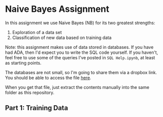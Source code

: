 # Naive Bayes Assignment

In this assignment we use Naive Bayes (NB) for its two greatest strengths: 
1. Exploration of a data set 
1. Classification of new data based on training data

Note: this assignment makes use of data stored in databases. If you have had
ADA, then I'd expect you to write the SQL code yourself. If you haven't, 
feel free to use some of the queries I've posted in `SQL Help.ipynb`, at
least as starting points. 

The databases are not small, so I'm going to share them via a dropbox link.
You should be able to access the file 
[here](https://www.dropbox.com/s/mwhd2ktvtnyapwx/nb-assignment-data.zip?dl=0).

When you get that file, just extract the contents manually into the same
folder as this repository. 

## Part 1: Training Data


